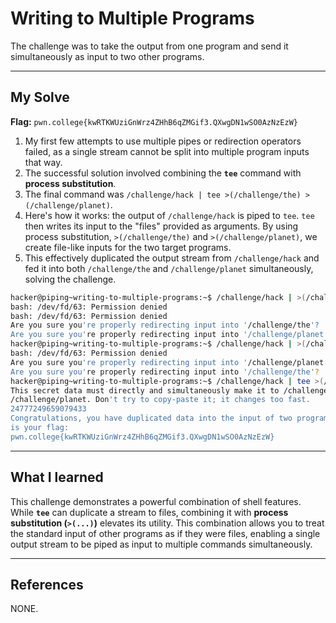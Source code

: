 # Writing to Multiple Programs

The challenge was to take the output from one program and send it simultaneously as input to two other programs.

-----

## My Solve

**Flag:** `pwn.college{kwRTKWUziGnWrz4ZHhB6qZMGif3.QXwgDN1wSO0AzNzEzW}`

1.  My first few attempts to use multiple pipes or redirection operators failed, as a single stream cannot be split into multiple program inputs that way.
2.  The successful solution involved combining the **`tee`** command with **process substitution**.
3.  The final command was `/challenge/hack | tee >(/challenge/the) >(/challenge/planet)`.
4.  Here's how it works: the output of `/challenge/hack` is piped to `tee`. `tee` then writes its input to the "files" provided as arguments. By using process substitution, `>(/challenge/the)` and `>(/challenge/planet)`, we create file-like inputs for the two target programs.
5.  This effectively duplicated the output stream from `/challenge/hack` and fed it into both `/challenge/the` and `/challenge/planet` simultaneously, solving the challenge.

<!-- end list -->

```bash
hacker@piping~writing-to-multiple-programs:~$ /challenge/hack | >(/challenge/the) | >(/challenge/planet)
bash: /dev/fd/63: Permission denied
bash: /dev/fd/63: Permission denied
Are you sure you're properly redirecting input into '/challenge/the'?
Are you sure you're properly redirecting input into '/challenge/planet'?
hacker@piping~writing-to-multiple-programs:~$ /challenge/hack | >(/challenge/the) >(/challenge/planet)
bash: /dev/fd/63: Permission denied
Are you sure you're properly redirecting input into '/challenge/planet'?
Are you sure you're properly redirecting input into '/challenge/the'?
hacker@piping~writing-to-multiple-programs:~$ /challenge/hack | tee >(/challenge/the) >(/challenge/planet)
This secret data must directly and simultaneously make it to /challenge/the and 
/challenge/planet. Don't try to copy-paste it; it changes too fast.
24777249659079433
Congratulations, you have duplicated data into the input of two programs! Here 
is your flag:
pwn.college{kwRTKWUziGnWrz4ZHhB6qZMGif3.QXwgDN1wSO0AzNzEzW}
```

-----

## What I learned

This challenge demonstrates a powerful combination of shell features. While **`tee`** can duplicate a stream to files, combining it with **process substitution (`>(...)`)** elevates its utility. This combination allows you to treat the standard input of other programs as if they were files, enabling a single output stream to be piped as input to multiple commands simultaneously.

-----

## References

NONE.